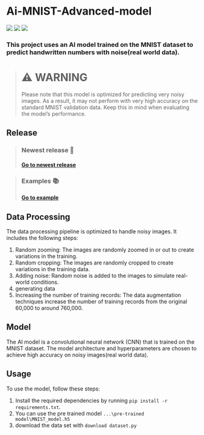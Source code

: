 # Ai-MNIST-Advanced-model
<img src="https://img.shields.io/badge/Python-FFD43B?style=for-the-badge&logo=python&logoColor=blue"/> <img src="https://img.shields.io/badge/TensorFlow-FF6F00?style=for-the-badge&logo=tensorflow&logoColor=white"/> <img src="https://img.shields.io/badge/Keras-FF0000?style=for-the-badge&logo=keras&logoColor=white"/>
### This project uses an AI model trained on the MNIST dataset to predict handwritten numbers with noise(real world data).
> # :warning: **WARNING**
>  Please note that this model is optimized for predicting very noisy images. As a result, it may not perform with very high accuracy on the standard MNIST validation data. Keep this in mind when evaluating the model’s
> performance.
## Release
> ### Newest release 📃
> #### [Go to newest release](https://github.com/Aydinhamedi/Ai-MNIST-Advanced-model/releases/tag/V0.3.6)

> ### Examples 📚
> #### [Go to example](TR.md)
## Data Processing

The data processing pipeline is optimized to handle noisy images. It includes the following steps:
1. Random zooming: The images are randomly zoomed in or out to create variations in the training.
2. Random cropping: The images are randomly cropped to create variations in the training data.
3. Adding noise: Random noise is added to the images to simulate real-world conditions.
4. generating data 
5. Increasing the number of training records: The data augmentation techniques increase the number of training records from the original 60,000 to around 760,000.

## Model

The AI model is a convolutional neural network (CNN) that is trained on the MNIST dataset. The model architecture and hyperparameters are chosen to achieve high accuracy on noisy images(real world data).

## Usage

To use the model, follow these steps:
1. Install the required dependencies by running `pip install -r requirements.txt`.
2. You can use the pre trained model `...\pre-trained model\MNIST_model.h5`
3. download the data set with `download dataset.py`<br />


